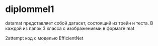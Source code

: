 # diplommel1
datamat представляет собой датасет, состоящий из трейн и теста. В каждой из папок 3 класса с изображениями в формате mat

2attempt код с моделью EfficientNet

